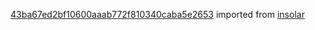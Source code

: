 [43ba67ed2bf10600aaab772f810340caba5e2653](https://github.com/insolar/insolar/commit/43ba67ed2bf10600aaab772f810340caba5e2653) imported from [insolar](https://github.com/insolar/insolar)

